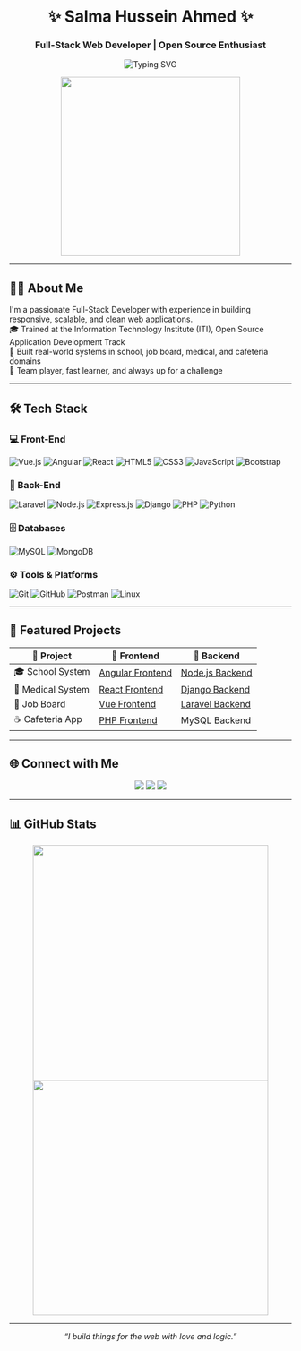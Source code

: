 <h1 align="center">✨ Salma Hussein Ahmed ✨</h1>
<h3 align="center">Full-Stack Web Developer | Open Source Enthusiast</h3>

<p align="center">
  <img src="https://readme-typing-svg.demolab.com?font=Fira+Code&size=22&pause=1000&center=true&width=450&lines=💻+Laravel+%7C+Vue+%7C+Node+%7C+Django+%7C+Angular;🚀+Open+Source+Track+%40+ITI+(2025);👩‍🎓+BIS+Graduate+-+Grade:+Excellent+(2024);💡+I+Love+Clean+Code+%26+Teamwork" alt="Typing SVG" />
</p>

<p align="center">
  <img src="https://media.giphy.com/media/qgQUggAC3Pfv687qPC/giphy.gif" width="320" />
</p>

---

## 👩‍💻 About Me

I'm a passionate Full-Stack Developer with experience in building responsive, scalable, and clean web applications.  
🎓 Trained at the Information Technology Institute (ITI), Open Source Application Development Track  
🚀 Built real-world systems in school, job board, medical, and cafeteria domains  
🌟 Team player, fast learner, and always up for a challenge  

---

## 🛠 Tech Stack

### 💻 Front-End

![Vue.js](https://img.shields.io/badge/Vue.js-35495E?style=for-the-badge&logo=vue.js&logoColor=4FC08D)
![Angular](https://img.shields.io/badge/Angular-DD0031?style=for-the-badge&logo=angular&logoColor=white)
![React](https://img.shields.io/badge/React-20232A?style=for-the-badge&logo=react&logoColor=61DAFB)
![HTML5](https://img.shields.io/badge/HTML5-e34c26?style=for-the-badge&logo=html5&logoColor=white)
![CSS3](https://img.shields.io/badge/CSS3-264de4?style=for-the-badge&logo=css3&logoColor=white)
![JavaScript](https://img.shields.io/badge/JavaScript-f7df1e?style=for-the-badge&logo=javascript&logoColor=black)
![Bootstrap](https://img.shields.io/badge/Bootstrap-563d7c?style=for-the-badge&logo=bootstrap&logoColor=white)

### 🔧 Back-End

![Laravel](https://img.shields.io/badge/Laravel-FF2D20?style=for-the-badge&logo=laravel&logoColor=white)
![Node.js](https://img.shields.io/badge/Node.js-339933?style=for-the-badge&logo=nodedotjs&logoColor=white)
![Express.js](https://img.shields.io/badge/Express.js-black?style=for-the-badge&logo=express&logoColor=white)
![Django](https://img.shields.io/badge/Django-092e20?style=for-the-badge&logo=django&logoColor=white)
![PHP](https://img.shields.io/badge/PHP-777BB4?style=for-the-badge&logo=php&logoColor=white)
![Python](https://img.shields.io/badge/Python-3776AB?style=for-the-badge&logo=python&logoColor=white)

### 🗄️ Databases

![MySQL](https://img.shields.io/badge/MySQL-005C84?style=for-the-badge&logo=mysql&logoColor=white)
![MongoDB](https://img.shields.io/badge/MongoDB-4EA94B?style=for-the-badge&logo=mongodb&logoColor=white)

### ⚙️ Tools & Platforms

![Git](https://img.shields.io/badge/Git-F05032?style=for-the-badge&logo=git&logoColor=white)
![GitHub](https://img.shields.io/badge/GitHub-181717?style=for-the-badge&logo=github&logoColor=white)
![Postman](https://img.shields.io/badge/Postman-FF6C37?style=for-the-badge&logo=postman&logoColor=white)
![Linux](https://img.shields.io/badge/Linux-FCC624?style=for-the-badge&logo=linux&logoColor=black)

---

## 🚀 Featured Projects

| 💼 Project | 🔗 Frontend | 🔗 Backend |
|-----------|------------|------------|
| 🎓 School System | [Angular Frontend](https://github.com/Salma457/Shcool_System.git) | [Node.js Backend](https://github.com/Salma457/School_System_Node.js.git) |
| 🏥 Medical System | [React Frontend](https://github.com/aliaa11/MedicalProject-React-Django-) | [Django Backend](https://github.com/aliaa11/MedicalProject-React-Django-Backend.git) |
| 💼 Job Board | [Vue Frontend](https://github.com/amira-ateya/vue-laravel-project.git) | [Laravel Backend](https://github.com/Salma457/vue-laravel-projectBackend.git) |
| ☕ Cafeteria App | [PHP Frontend](https://github.com/Salma457/php_project.git) | MySQL Backend |

---

## 🌐 Connect with Me

<p align="center">
  <a href="mailto:salma.hussein.ahmedd@gmail.com"><img src="https://img.shields.io/badge/Email-D14836?style=for-the-badge&logo=gmail&logoColor=white"/></a>
  <a href="https://www.linkedin.com/in/salma-hussein-ahmed/"><img src="https://img.shields.io/badge/LinkedIn-0A66C2?style=for-the-badge&logo=linkedin&logoColor=white"/></a>
  <a href="https://github.com/Salma457"><img src="https://img.shields.io/badge/GitHub-171515?style=for-the-badge&logo=github&logoColor=white"/></a>
</p>

---

## 📊 GitHub Stats

<p align="center">
  <img src="https://github-readme-stats.vercel.app/api?username=Salma457&theme=tokyonight&show_icons=true" width="420"/>
  <img src="https://streak-stats.demolab.com/?user=Salma457&theme=tokyonight" width="420"/>
</p>

---

<p align="center"><i>“I build things for the web with love and logic.”</i></p>
